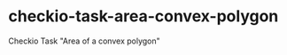 checkio-task-area-convex-polygon
================================

Checkio Task "Area of a convex polygon"
